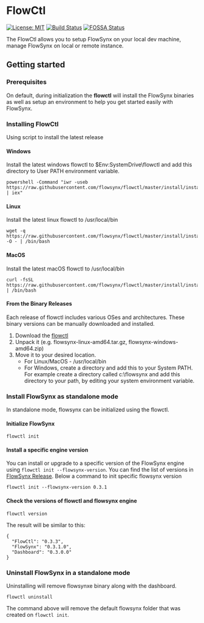 # FlowCtl

[![License: MIT][mit-badge]][mit-url] [![Build Status][actions-badge]][actions-url] [![FOSSA Status][fossa-badge]][fossa-url]

[mit-badge]: https://img.shields.io/github/license/flowsynx/flowctl?style=flat&label=License&logo=github
[mit-url]: https://github.com/flowsynx/flowctl/blob/master/LICENSE
[actions-badge]: https://github.com/flowsynx/flowctl/actions/workflows/flowctl-release.yml/badge.svg?event=push&branch=master
[actions-url]: https://github.com/flowsynx/flowctl/actions?workflow=flowctl
[fossa-badge]: https://app.fossa.com/api/projects/git%2Bgithub.com%2Fflowsynx%2Fcli.svg?type=shield&issueType=license
[fossa-url]: https://app.fossa.com/projects/git%2Bgithub.com%2Fflowsynx%2Fcli?ref=badge_shield&issueType=license

The FlowCtl allows you to setup FlowSynx on your local dev machine, manage FlowSynx on local or remote instance.

## Getting started
### Prerequisites
On default, during initialization the **flowctl** will install the FlowSynx binaries as well as setup an environment to help you get started easily with FlowSynx.

### Installing FlowCtl
Using script to install the latest release

#### Windows
Install the latest windows flowctl to $Env:SystemDrive\flowctl and add this directory to User PATH environment variable.

```
powershell -Command "iwr -useb https://raw.githubusercontent.com/flowsynx/flowctl/master/install/install.ps1 | iex"
```

#### Linux
Install the latest linux flowctl to /usr/local/bin

```
wget -q https://raw.githubusercontent.com/flowsynx/flowctl/master/install/install.sh -O - | /bin/bash
```

#### MacOS
Install the latest macOS flowctl to /usr/local/bin

```
curl -fsSL https://raw.githubusercontent.com/flowsynx/flowctl/master/install/install.sh | /bin/bash
```

#### From the Binary Releases
Each release of flowctl includes various OSes and architectures. These binary versions can be manually downloaded and installed.

1. Download the [flowctl](https://github.com/flowsynx/flowctl/releases)
2. Unpack it (e.g. flowsynx-linux-amd64.tar.gz, flowsynx-windows-amd64.zip)
3. Move it to your desired location.
	- For Linux/MacOS - /usr/local/bin
	- For Windows, create a directory and add this to your System PATH. For example create a directory called c:\flowsynx and add this directory to your path, by editing your system environment variable.

### Install FlowSynx as standalone mode
In standalone mode, flowsynx can be initialized using the flowctl.

#### Initialize FlowSynx
```
flowctl init
```

#### Install a specific engine version
You can install or upgrade to a specific version of the FlowSynx engine using `flowctl init --flowsynx-version`. 
You can find the list of versions in [FlowSynx Release](https://github.com/flowsynx/flowsynx/releases).
Below a command to init specific flowsynx version 
```
flowctl init --flowsynx-version 0.3.1
```

#### Check the versions of flowctl and flowsynx engine
```
flowctl version
```

The result will be similar to this:
```
{
  "FlowCtl": "0.3.3",
  "FlowSynx": "0.3.1.0",
  "Dashboard": "0.3.0.0"
}
```

### Uninstall FlowSynx in a standalone mode
Uninstalling will remove flowsynxe binary along with the dashboard.
```
flowctl uninstall
```
The command above will remove the default flowsynx folder that was created on `flowctl init`.